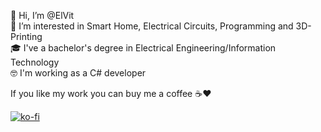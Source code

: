 👋 Hi, I’m @ElVit  
👀 I’m interested in Smart Home, Electrical Circuits, Programming and 3D-Printing  
🎓 I've a bachelor's degree in Electrical Engineering/Information Technology  
🤓 I'm working as a C# developer  

<!---
- 🌱 I’m currently learning ...
- 💞️ I’m looking to collaborate on ...
- 📫 How to reach me ...
--->

<!---
ElVit/ElVit is a ✨ special ✨ repository because its `README.md` (this file) appears on your GitHub profile.
You can click the Preview link to take a look at your changes.
--->

If you like my work you can buy me a coffee ☕❤️  
  
[![ko-fi](https://ko-fi.com/img/githubbutton_sm.svg)](https://ko-fi.com/K3K71HZZEU)
